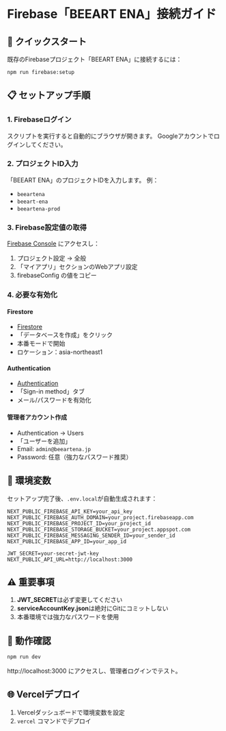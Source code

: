 # Firebase「BEEART ENA」接続ガイド

## 🚀 クイックスタート

既存のFirebaseプロジェクト「BEEART ENA」に接続するには：

```bash
npm run firebase:setup
```

## 📋 セットアップ手順

### 1. Firebaseログイン
スクリプトを実行すると自動的にブラウザが開きます。
Googleアカウントでログインしてください。

### 2. プロジェクトID入力
「BEEART ENA」のプロジェクトIDを入力します。
例：
- `beeartena`
- `beeart-ena`
- `beeartena-prod`

### 3. Firebase設定値の取得

[Firebase Console](https://console.firebase.google.com) にアクセスし：

1. プロジェクト設定 → 全般
2. 「マイアプリ」セクションのWebアプリ設定
3. firebaseConfig の値をコピー

### 4. 必要な有効化

#### Firestore
- [Firestore](https://console.firebase.google.com/project/YOUR_PROJECT_ID/firestore)
- 「データベースを作成」をクリック
- 本番モードで開始
- ロケーション：asia-northeast1

#### Authentication
- [Authentication](https://console.firebase.google.com/project/YOUR_PROJECT_ID/authentication)
- 「Sign-in method」タブ
- メール/パスワードを有効化

#### 管理者アカウント作成
- Authentication → Users
- 「ユーザーを追加」
- Email: `admin@beeartena.jp`
- Password: 任意（強力なパスワード推奨）

## 🔐 環境変数

セットアップ完了後、`.env.local`が自動生成されます：

```env
NEXT_PUBLIC_FIREBASE_API_KEY=your_api_key
NEXT_PUBLIC_FIREBASE_AUTH_DOMAIN=your_project.firebaseapp.com
NEXT_PUBLIC_FIREBASE_PROJECT_ID=your_project_id
NEXT_PUBLIC_FIREBASE_STORAGE_BUCKET=your_project.appspot.com
NEXT_PUBLIC_FIREBASE_MESSAGING_SENDER_ID=your_sender_id
NEXT_PUBLIC_FIREBASE_APP_ID=your_app_id

JWT_SECRET=your-secret-jwt-key
NEXT_PUBLIC_API_URL=http://localhost:3000
```

## ⚠️ 重要事項

1. **JWT_SECRET**は必ず変更してください
2. **serviceAccountKey.json**は絶対にGitにコミットしない
3. 本番環境では強力なパスワードを使用

## 🚀 動作確認

```bash
npm run dev
```

http://localhost:3000 にアクセスし、管理者ログインでテスト。

## 🌐 Vercelデプロイ

1. Vercelダッシュボードで環境変数を設定
2. `vercel` コマンドでデプロイ
